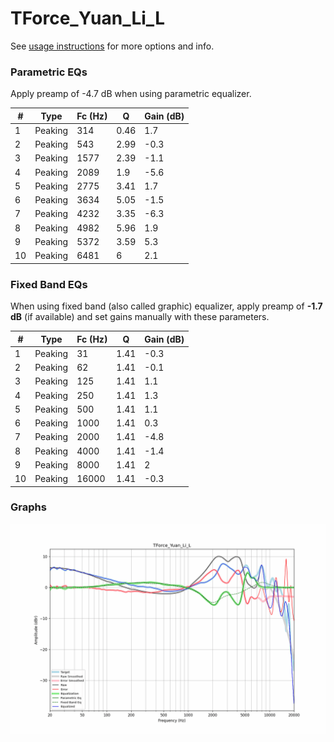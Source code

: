 # TForce_Yuan_Li_L
See [usage instructions](https://github.com/jaakkopasanen/AutoEq#usage) for more options and info.

### Parametric EQs
Apply preamp of -4.7 dB when using parametric equalizer.

|   # | Type    |   Fc (Hz) |    Q |   Gain (dB) |
|-----|---------|-----------|------|-------------|
|   1 | Peaking |       314 | 0.46 |         1.7 |
|   2 | Peaking |       543 | 2.99 |        -0.3 |
|   3 | Peaking |      1577 | 2.39 |        -1.1 |
|   4 | Peaking |      2089 | 1.9  |        -5.6 |
|   5 | Peaking |      2775 | 3.41 |         1.7 |
|   6 | Peaking |      3634 | 5.05 |        -1.5 |
|   7 | Peaking |      4232 | 3.35 |        -6.3 |
|   8 | Peaking |      4982 | 5.96 |         1.9 |
|   9 | Peaking |      5372 | 3.59 |         5.3 |
|  10 | Peaking |      6481 | 6    |         2.1 |

### Fixed Band EQs
When using fixed band (also called graphic) equalizer, apply preamp of **-1.7 dB** (if available) and set gains manually with these parameters.

|   # | Type    |   Fc (Hz) |    Q |   Gain (dB) |
|-----|---------|-----------|------|-------------|
|   1 | Peaking |        31 | 1.41 |        -0.3 |
|   2 | Peaking |        62 | 1.41 |        -0.1 |
|   3 | Peaking |       125 | 1.41 |         1.1 |
|   4 | Peaking |       250 | 1.41 |         1.3 |
|   5 | Peaking |       500 | 1.41 |         1.1 |
|   6 | Peaking |      1000 | 1.41 |         0.3 |
|   7 | Peaking |      2000 | 1.41 |        -4.8 |
|   8 | Peaking |      4000 | 1.41 |        -1.4 |
|   9 | Peaking |      8000 | 1.41 |         2   |
|  10 | Peaking |     16000 | 1.41 |        -0.3 |

### Graphs
![](./TForce_Yuan_Li_L.png)
